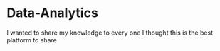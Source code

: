 # Data-Analytics
I wanted to share my knowledge to every one I thought this is the best platform to share 

